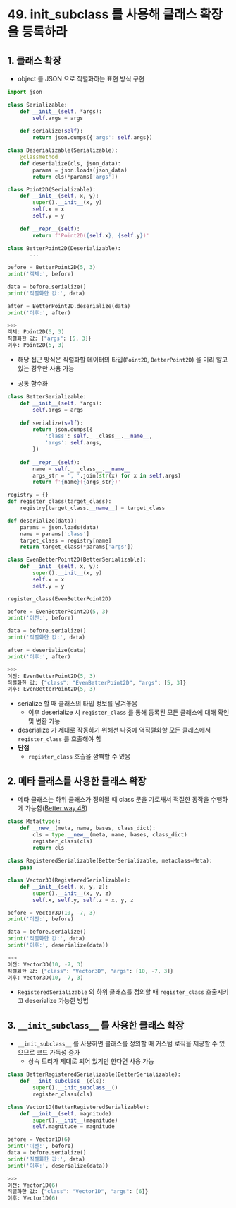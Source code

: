 # 49. __init_subclass__ 를 사용해 클래스 확장을 등록하라

## 1. 클래스 확장

- object 를 JSON 으로 직렬화하는 표현 방식 구현

```python
import json

class Serializable:
    def __init__(self, *args):
        self.args = args
        
    def serialize(self):
        return json.dumps({'args': self.args})

class Deserializable(Serializable):
    @classmethod
    def deserialize(cls, json_data):
        params = json.loads(json_data)
        return cls(*params['args'])

class Point2D(Serializable):
    def __init__(self, x, y):
        super().__init__(x, y)
        self.x = x
        self.y = y
    
    def __repr__(self):
        return f'Point2D({self.x}, {self.y})'

class BetterPoint2D(Deserializable):
       ...

before = BetterPoint2D(5, 3)
print('객체:', before)

data = before.serialize()
print('직렬화한 값:', data)

after = BetterPoint2D.deserialize(data)
print('이후:', after)

>>>
객체: Point2D(5, 3)
직렬화한 값: {"args": [5, 3]}
이후: Point2D(5, 3)
```

- 해당 접근 방식은 직렬화할 데이터의 타입(`Point2D`, `BetterPoint2D`) 을 미리 알고있는 경우만 사용 가능

- 공통 함수화

```python
class BetterSerializable:
    def __init__(self, *args):
        self.args = args
        
    def serialize(self):
        return json.dumps({
            'class': self._ _class__.__name__,
            'args': self.args,
        })
        
    def __repr__(self):
        name = self._ _class__.__name__
        args_str = ', '.join(str(x) for x in self.args)
        return f'{name}({args_str})'

registry = {}
def register_class(target_class):
    registry[target_class.__name__] = target_class

def deserialize(data):
    params = json.loads(data)
    name = params['class']
    target_class = registry[name]
    return target_class(*params['args'])

class EvenBetterPoint2D(BetterSerializable):
    def __init__(self, x, y):
        super().__init__(x, y)
        self.x = x
        self.y = y

register_class(EvenBetterPoint2D)

before = EvenBetterPoint2D(5, 3)
print('이전:', before)

data = before.serialize()
print('직렬화한 값:', data)

after = deserialize(data)
print('이후:', after)

>>>
이전: EvenBetterPoint2D(5, 3)
직렬화한 값: {"class": "EvenBetterPoint2D", "args": [5, 3]}
이후: EvenBetterPoint2D(5, 3)
```

- serialize 할 때 클래스의 타입 정보를 남겨놓음
    - 이후 deserialize 시 `register_class` 를 통해 등록된 모든 클래스에 대해 확인 및 변환 가능
- deserialize 가 제대로 작동하기 위해선 나중에 역직렬화할 모든 클래스에서 `register_class` 를 호출해야 함
- **단점**
    - `register_class` 호출을 깜빡할 수 있음

## 2. 메타 클래스를 사용한 클래스 확장

- 메타 클래스는 하위 클래스가 정의될 때 class 문을 가로채서 적절한 동작을 수행하게 가능함([Better way 48](https://github.com/damho1104/Effective-Python/blob/master/summary/BetterWay48.md))

```python
class Meta(type):
    def __new__(meta, name, bases, class_dict):
        cls = type.__new__(meta, name, bases, class_dict)
        register_class(cls)
        return cls
        
class RegisteredSerializable(BetterSerializable, metaclass=Meta):
    pass

class Vector3D(RegisteredSerializable):
    def __init__(self, x, y, z):
        super().__init__(x, y, z)
        self.x, self.y, self.z = x, y, z

before = Vector3D(10, -7, 3)
print('이전:', before)

data = before.serialize()
print('직렬화한 값:', data)
print('이후:', deserialize(data))

>>>
이전: Vector3D(10, -7, 3)
직렬화한 값: {"class": "Vector3D", "args": [10, -7, 3]}
이후: Vector3D(10, -7, 3)
```

- `RegisteredSerializable` 의 하위 클래스를 정의할 때 `register_class` 호출시키고 deserialize 가능한 방법

## 3. `__init_subclass__` 를 사용한 클래스 확장

- `__init_subclass__` 를 사용하면 클래스를 정의할 때 커스텀 로직을 제공할 수 있으므로 코드 가독성 증가
    - 상속 트리가 제대로 되어 있기만 한다면 사용 가능

```python
class BetterRegisteredSerializable(BetterSerializable):
    def __init_subclass__(cls):
        super().__init_subclass__()
        register_class(cls)

class Vector1D(BetterRegisteredSerializable):
    def __init__(self, magnitude):
        super().__init__(magnitude)
        self.magnitude = magnitude

before = Vector1D(6)
print('이전:', before)
data = before.serialize()
print('직렬화한 값:', data)
print('이후:', deserialize(data))

>>>
이전: Vector1D(6)
직렬화한 값: {"class": "Vector1D", "args": [6]}
이후: Vector1D(6)
```